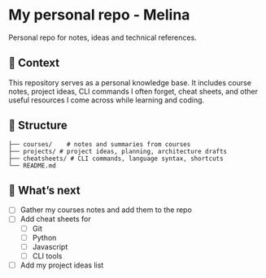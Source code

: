 # My personal repo - Melina

Personal repo for notes, ideas and technical references.

## 📖 Context

This repository serves as a personal knowledge base. It includes course notes, project ideas, CLI commands I often forget, cheat sheets, and other useful resources I come across while learning and coding.

## 📁 Structure

```
├── courses/    # notes and summaries from courses
├── projects/ # project ideas, planning, architecture drafts
├── cheatsheets/ # CLI commands, language syntax, shortcuts
└── README.md
```

## 🚀 What’s next

- [ ] Gather my courses notes and add them to the repo
- [ ] Add cheat sheets for
  - [ ] Git
  - [ ] Python
  - [ ] Javascript
  - [ ] CLI tools
- [ ] Add my project ideas list
